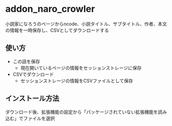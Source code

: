 # addon_naro_crowler

小説家になろうのページからncode、小説タイトル、サブタイトル、作者、本文の情報を一時保存し、CSVとしてダウンロードする

## 使い方

- この話を保存
  - 現在開いているページの情報をセッションストレージに保存
- CSVでダウンロード
  -  セッションストレージの情報をCSVファイルとして保存

## インストール方法

ダウンロード後、拡張機能の設定から「パッケージされていない拡張機能を読み込む」でファイルを選択

